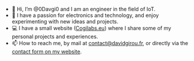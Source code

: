 - 👋 Hi, I’m @0Davgi0 and I am an engineer in the field of IoT. 
- 👀 I have a passion for electronics and technology, and enjoy experimenting with new ideas and projects. 
- 💻 I have a small website ([Cogilabs.eu](https://cogilabs.eu/)) where I share some of my personal projects and experiences.
- 📫 How to reach me, by mail at <a href="mailto:contact@davidgirou.fr">contact@davidgirou.fr</a>, or directly via the [contact form on my website](https://cogilabs.eu/contact.html).
